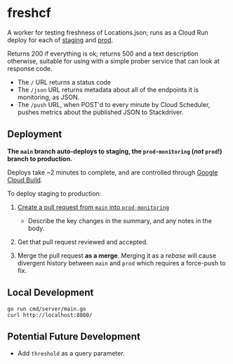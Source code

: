 # freshcf

A worker for testing freshness of Locations.json; runs as a Cloud Run
deploy for each of
[staging](https://console.cloud.google.com/run/detail/us-west1/freshcf-staging)
and
[prod](https://console.cloud.google.com/run/detail/us-west1/freshcf-prod).

Returns 200 if everything is ok; returns 500 and a text description
otherwise, suitable for using with a simple prober service that can
look at response code.

 - The `/` URL returns a status code
 - The `/json` URL returns metadata about all of the endpoints it is monitoring, as JSON.
 - The `/push` URL, when POST'd to every minute by Cloud Scheduler,
   pushes metrics about the published JSON to Stackdriver.

## Deployment

**The `main` branch auto-deploys to staging, the `prod-monitoring`
(*not* `prod`!) branch to production.**

Deploys take ~2 minutes to complete, and are controlled through
[Google Cloud
Build](https://console.cloud.google.com/cloud-build/triggers).

To deploy staging to production:

1. [Create a pull request from `main` into `prod-monitoring`](https://github.com/CAVaccineInventory/airtable-export/compare/prod-monitoring...main?quick_pull=1&title=[DEPLOY]+%28summarize%20here%29)
   - Describe the key changes in the summary, and any notes in the body.

2. Get that pull request reviewed and accepted.

3. Merge the pull request **as a merge**.  Merging it as a _rebase_
   will cause divergent history between `main` and `prod` which
   requires a force-push to fix.


## Local Development

``` shell
go run cmd/server/main.go
curl http://localhost:8080/
```

## Potential Future Development

* Add `threshold` as a query parameter.

